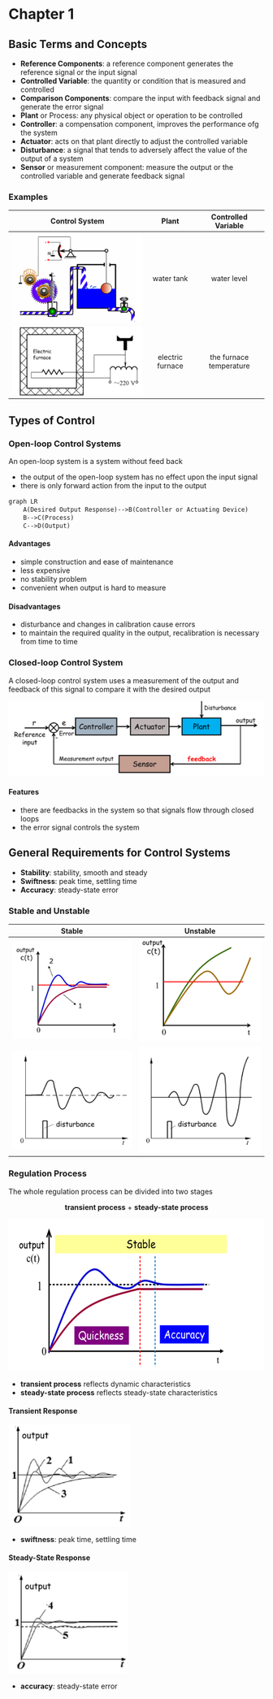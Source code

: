 # Chapter 1

## Basic Terms and Concepts

- **Reference Components**: a reference component generates the reference signal or the input signal
- **Controlled Variable**: the quantity or condition that is measured and controlled
- **Comparison Components**: compare the input with feedback signal and generate the error signal
- **Plant** or Process: any physical object or operation to be controlled
- **Controller**: a compensation component, improves the performance ofg the system
- **Actuator**: acts on that plant directly to adjust the controlled variable
- **Disturbance**: a signal that tends to adversely affect the value of the output of a system
- **Sensor** or measurement component: measure the output or the controlled variable and generate feedback signal

### Examples

|               Control System                |      Plant       |   Controlled Variable   |
| :-----------------------------------------: | :--------------: | :---------------------: |
| ![water level control](../assets/ch1-1.png) |    water tank    |       water level       |
| ![electronic furnace](../assets/ch1-2.png)  | electric furnace | the furnace temperature |

## Types of Control

### Open-loop Control Systems

An open-loop system is a system without feed back

- the output of the open-loop system has no effect upon the input signal
- there is only forward action from the input to the output

```mermaid
graph LR
    A(Desired Output Response)-->B(Controller or Actuating Device)
    B-->C(Process)
    C-->D(Output)
```

#### Advantages

- simple construction and ease of maintenance
- less expensive
- no stability problem
- convenient when output is hard to measure

#### Disadvantages

- disturbance and changes in calibration cause errors
- to maintain the required quality in the output, recalibration is necessary from time to time

### Closed-loop Control System

A closed-loop control system uses a measurement of the output and feedback of this signal to compare it with the desired output

<div align = center><img src = "../assets/ch1-3.png"></div>

#### Features

- there are feedbacks in the system so that signals flow through closed loops
- the error signal controls the system

## General Requirements for Control Systems

- **Stability**: stability, smooth and steady
- **Swiftness**: peak time, settling time
- **Accuracy**: steady-state error

### Stable and Unstable

|Stable|Unstable|
|:--:|:--:|
|![stable-1](../assets/ch1-5.png)|![unstable-1](../assets/ch1-4.png)|
|![stable-2](../assets/ch1-6.png)|![unstable-2](../assets/ch1-7.png)|

### Regulation Process

The whole regulation process can be divided into two stages

<div align = center>

**transient process** + **steady-state process**

<img height = 300 src = "../assets/ch1-8.png"></div>

- **transient process** reflects dynamic characteristics
- **steady-state process** reflects steady-state characteristics

#### Transient Response

<div align = left><img height = 200 src = "../assets/ch1-10.png"></div>

- **swiftness**: peak time, settling time

#### Steady-State Response

<div align = left><img height = 200 src = "../assets/ch1-9.png"></div>

- **accuracy**: steady-state error